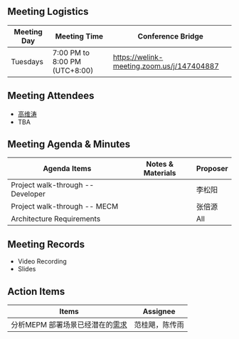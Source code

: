 ## Meeting Logistics

| Meeting Day  |  Meeting Time  | Conference Bridge  |
|---|---|---|
| Tuesdays  | 7:00 PM to 8:00 PM (UTC+8:00)   |  https://welink-meeting.zoom.us/j/147404887 |


## Meeting Attendees
- [高维涛](https://gitee.com/Gao_Victor)
- TBA

## Meeting Agenda & Minutes
|  Agenda Items  |  Notes & Materials   |  Proposer |
|---|---|---|
|  Project walk-through -- Developer  |     | 李松阳 |
|  Project walk-through -- MECM  |    | 张倍源 |
|  Architecture Requirements  |     | All |

## Meeting Records
- Video Recording
- Slides


## Action Items
|  Items | Assignee   |
|---|---|
| 分析MEPM 部署场景已经潜在的[需求](https://gitee.com/OSDT/dashboard/issues?id=I1PDXF)  | 范桂飓，陈传雨 |


